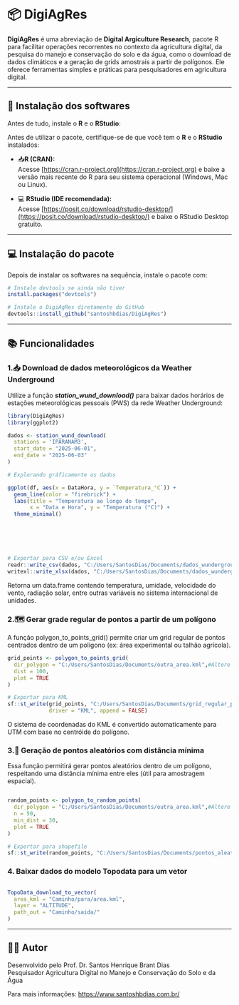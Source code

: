 # 📦 DigiAgRes

**DigiAgRes** é uma abreviação de **Digital Argiculture Research**,
pacote R para facilitar operações recorrentes no contexto da agricultura
digital, da pesquisa do manejo e conservação do solo e da água, como o
download de dados climáticos e a geração de grids amostrais a partir de
polígonos. Ele oferece ferramentas simples e práticas para pesquisadores
em agricultura digital.

------------------------------------------------------------------------

## 🚀 Instalação dos softwares

Antes de tudo, instale o **R** e o **RStudio**:

Antes de utilizar o pacote, certifique-se de que você tem o **R** e o **RStudio** instalados:

- 📥**R (CRAN):**  
  Acesse [https://cran.r-project.org](https://cran.r-project.org) e baixe a versão mais recente do R para seu sistema operacional (Windows, Mac ou Linux).

- 💻 **RStudio (IDE recomendada):**  
  Acesse [https://posit.co/download/rstudio-desktop/](https://posit.co/download/rstudio-desktop/) e baixe o RStudio Desktop gratuito.

---


## 💻 Instalação do pacote

Depois de instalar os softwares na sequência, instale o pacote com:

``` r
# Instale devtools se ainda não tiver
install.packages("devtools")

# Instale o DigiAgRes diretamente do GitHub
devtools::install_github("santoshbdias/DigiAgRes")
```

------------------------------------------------------------------------

## 📚 Funcionalidades

### 1.📥 Download de dados meteorológicos da Weather Underground

Utilize a função ***station_wund_download()*** para baixar dados
horários de estações meteorológicas pessoais (PWS) da rede Weather
Underground:

``` r
library(DigiAgRes)
library(ggplot2)

dados <- station_wund_download(
  stations = 'IPARANAM3',
  start_date = "2025-06-01",
  end_date = "2025-06-03"
)

# Explorando gráficamente os dados

ggplot(df, aes(x = DataHora, y = `Temperatura_°C`)) +
  geom_line(color = "firebrick") +
  labs(title = "Temperatura ao longo do tempo",
       x = "Data e Hora", y = "Temperatura (°C)") +
  theme_minimal()






# Exportar para CSV e/ou Excel
readr::write_csv(dados, "C:/Users/SantosDias/Documents/dados_wunderground.csv") #Altere aqui o caminho para o seu computador
writexl::write_xlsx(dados, "C:/Users/SantosDias/Documents/dados_wunderground.xlsx")#Altere aqui o caminho para o seu computador
```
Retorna um data.frame contendo temperatura, umidade, velocidade do vento, radiação solar, entre outras variáveis no sistema internacional de unidades.



### 2.🗺️ Gerar grade regular de pontos a partir de um polígono 

A função polygon_to_points_grid() permite criar um grid regular de pontos centrados dentro de um polígono (ex: área experimental ou talhão agrícola).

``` r
grid_points <- polygon_to_points_grid(
  dir_polygon = "C:/Users/SantosDias/Documents/outra_area.kml",#Altere aqui o caminho para o seu computador
  dist = 100,
  plot = TRUE
)

# Exportar para KML
sf::st_write(grid_points, "C:/Users/SantosDias/Documents/grid_regular_pontos.kml",#Altere aqui o caminho para o seu computador
             driver = "KML", append = FALSE)
```
O sistema de coordenadas do KML é convertido automaticamente para UTM com base no centróide do polígono.



### 3.🌱 Geração de pontos aleatórios com distância mínima

Essa função permitirá gerar pontos aleatórios dentro de um polígono, respeitando uma distância mínima entre eles (útil para amostragem espacial).

``` r

random_points <- polygon_to_random_points(
  dir_polygon = "C:/Users/SantosDias/Documents/outra_area.kml",#Altere aqui o caminho para o seu computador
  n = 50,
  min_dist = 30,
  plot = TRUE
)

# Exportar para shapefile
sf::st_write(random_points, "C:/Users/SantosDias/Documents/pontos_aleatorios.shp", append = FALSE)
```



### 4. Baixar dados do modelo Topodata para um vetor

``` r

TopoData_download_to_vector(
  area_kml = "Caminho/para/area.kml",
  layer = "ALTITUDE",
  path_out = "Caminho/saida/"
)
```

------------------------------------------------------------------------


## 👨‍💻 Autor

Desenvolvido pelo Prof. Dr. Santos Henrique Brant Dias<br> 
Pesquisador Agricultura Digital no Manejo e Conservação do Solo e da Água<br> 

Para mais informações: <https://www.santoshbdias.com.br/><br>

